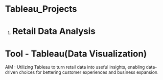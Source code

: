 # Tableau_Projects
1. # Retail Data Analysis
# Tool - Tableau(Data Visualization)
AIM : Utilizing Tableau to turn retail data into useful insights, enabling data-driven choices for bettering
customer experiences and business expansion.
